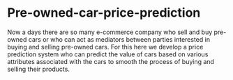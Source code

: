 # Pre-owned-car-price-prediction
Now a days there are so many e-commerce company who sell and buy pre-owned cars or who can act as mediators between parties interested in buying and selling pre-owned cars. For this here we develop a price prediction system who can predict the value of cars based on various attributes associated with the cars to smooth the process of buying and selling their products.
